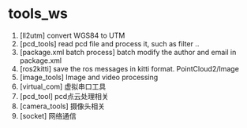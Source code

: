 # tools_ws
1. [ll2utm]
	convert WGS84 to UTM 
2. [pcd_tools]
	read pcd file and process it, such as filter ..
3. [package.xml batch process]
	batch modify the author and email in package.xml
4. [ros2kitti]
	save the ros messages in kitti format. PointCloud2/Image
5. [image_tools]
	Image and video processing 
6. [virtual_com]
   虚拟串口工具
7. [pcd_tool]
   pcd点云处理相关
8. [camera_tools]
   摄像头相关
9. [socket]
   网络通信

